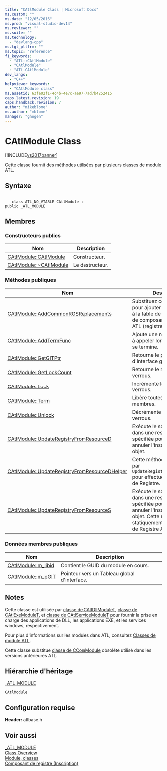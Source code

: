 ```yaml
---
title: "CAtlModule Class | Microsoft Docs"
ms.custom: ""
ms.date: "12/05/2016"
ms.prod: "visual-studio-dev14"
ms.reviewer: ""
ms.suite: ""
ms.technology: 
  - "devlang-cpp"
ms.tgt_pltfrm: ""
ms.topic: "reference"
f1_keywords: 
  - "ATL::CAtlModule"
  - "CAtlModule"
  - "ATL.CAtlModule"
dev_langs: 
  - "C++"
helpviewer_keywords: 
  - "CAtlModule class"
ms.assetid: 63fe02f1-4c4b-4e7c-ae97-7ad7b4252415
caps.latest.revision: 19
caps.handback.revision: 7
author: "mikeblome"
ms.author: "mblome"
manager: "ghogen"
---
```

# CAtlModule Class
[!INCLUDE[vs2017banner](../../assembler/inline/includes/vs2017banner.md)]

Cette classe fournit des méthodes utilisées par plusieurs classes de module ATL.  
  
## Syntaxe  
  
```  
  
   class ATL_NO_VTABLE CAtlModule :  
public _ATL_MODULE  
```  
  
## Membres  
  
### Constructeurs publics  
  
|Nom|Description|  
|---------|-----------------|  
|[CAtlModule::CAtlModule](../Topic/CAtlModule::CAtlModule.md)|Constructeur.|  
|[CAtlModule::~CAtlModule](../Topic/CAtlModule::~CAtlModule.md)|Le destructeur.|  
  
### Méthodes publiques  
  
|Nom|Description|  
|---------|-----------------|  
|[CAtlModule::AddCommonRGSReplacements](../Topic/CAtlModule::AddCommonRGSReplacements.md)|Substituez cette méthode pour ajouter des paramètres à la table de remplacement de composant de Registre ATL \(registre\).|  
|[CAtlModule::AddTermFunc](../Topic/CAtlModule::AddTermFunc.md)|Ajoute une nouvelle fonction à appeler lorsque le package se termine.|  
|[CAtlModule::GetGITPtr](../Topic/CAtlModule::GetGITPtr.md)|Retourne le pointeur d'interface globale.|  
|[CAtlModule::GetLockCount](../Topic/CAtlModule::GetLockCount.md)|Retourne le nombre de verrous.|  
|[CAtlModule::Lock](../Topic/CAtlModule::Lock.md)|Incrémente le nombre de verrous.|  
|[CAtlModule::Term](../Topic/CAtlModule::Term.md)|Libère toutes les données membres.|  
|[CAtlModule::Unlock](../Topic/CAtlModule::Unlock.md)|Décrémente le nombre de verrous.|  
|[CAtlModule::UpdateRegistryFromResourceD](../Topic/CAtlModule::UpdateRegistryFromResourceD.md)|Exécute le script contenu dans une ressource spécifiée pour inscrire ou annuler l'inscription d'un objet.|  
|[CAtlModule::UpdateRegistryFromResourceDHelper](../Topic/CAtlModule::UpdateRegistryFromResourceDHelper.md)|Cette méthode est appelée par `UpdateRegistryFromResourceD` pour effectuer la mise à jour de Registre.|  
|[CAtlModule::UpdateRegistryFromResourceS](../Topic/CAtlModule::UpdateRegistryFromResourceS.md)|Exécute le script contenu dans une ressource spécifiée pour inscrire ou annuler l'inscription d'un objet.  Cette méthode lie statiquement au composant de Registre ATL.|  
  
### Données membres publiques  
  
|Nom|Description|  
|---------|-----------------|  
|[CAtlModule::m\_libid](../Topic/CAtlModule::m_libid.md)|Contient le GUID du module en cours.|  
|[CAtlModule::m\_pGIT](../Topic/CAtlModule::m_pGIT.md)|Pointeur vers un Tableau global d'interface.|  
  
## Notes  
 Cette classe est utilisée par [classe de CAtlDllModuleT](../../atl/reference/catldllmodulet-class.md), [classe de CAtlExeModuleT](../../atl/reference/catlexemodulet-class.md), et [classe de CAtlServiceModuleT](../../atl/reference/catlservicemodulet-class.md) pour fournir la prise en charge des applications de DLL, les applications EXE, et les services windows, respectivement.  
  
 Pour plus d'informations sur les modules dans ATL, consultez [Classes de module ATL](../../atl/atl-module-classes.md).  
  
 Cette classe substitue [classe de CComModule](../../atl/reference/ccommodule-class.md) obsolète utilisé dans les versions antérieures ATL.  
  
## Hiérarchie d'héritage  
 [\_ATL\_MODULE](../Topic/_ATL_MODULE.md)  
  
 `CAtlModule`  
  
## Configuration requise  
 **Header:** atlbase.h  
  
## Voir aussi  
 [\_ATL\_MODULE](../Topic/_ATL_MODULE.md)   
 [Class Overview](../../atl/atl-class-overview.md)   
 [Module, classes](../../atl/atl-module-classes.md)   
 [Composant de registre \(Inscription\)](../../atl/atl-registry-component-registrar.md)